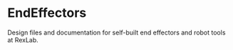EndEffectors
============

Design files and documentation for self-built end effectors and robot tools at RexLab.